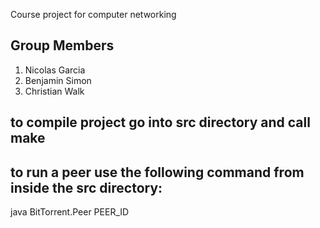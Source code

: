 Course project for computer networking

## Group Members
1. Nicolas Garcia
2. Benjamin Simon
3. Christian Walk

## to compile project go into src directory and call make
## to run a peer use the following command from inside the src directory:
java BitTorrent.Peer PEER_ID
